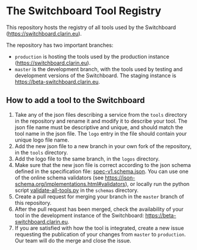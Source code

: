 # The Switchboard Tool Registry

This repository hosts the registry of all tools used by the Switchboard (https://switchboard.clarin.eu).

The repository has two important branches:
- `production` is hosting the tools used by the production instance (https://switchboard.clarin.eu).
- `master` is the development branch, with the tools used by testing and development versions of the Switchboard. The staging instance is https://beta-switchboard.clarin.eu.

## How to add a tool to the Switchboard
1. Take any of the json files describing a service from the `tools` directory in the repository and rename it and modify it to describe your tool. The json file name must be descriptive and unique, and should match the tool name in the json file. The `logo` entry in the file should contain your unique logo file name.
1. Add the new json file to a new branch in your own fork of the repository, in the `tools` directory.
1. Add the logo file to the same branch, in the `logos` directory.
1. Make sure that the new json file is correct according to the json schema defined in the specification file: [spec-v1.schema.json](./schemas/spec-v1.schema.json). You can use one of the online schema validators (see https://json-schema.org/implementations.html#validators), or locally run the python script [validate-all-tools.py](./schemas/validate-all-tools.py) in the `schemas` directory.
1. Create a pull request for merging your branch in the `master` branch of this repository.
1. After the pull request has been merged, check the availability of your tool in the development instance of the Switchboard: https://beta-switchboard.clarin.eu.
1. If you are satisfied with how the tool is integrated, create a new issue requesting the publication of your changes from `master` to `production`. Our team will do the merge and close the issue.
